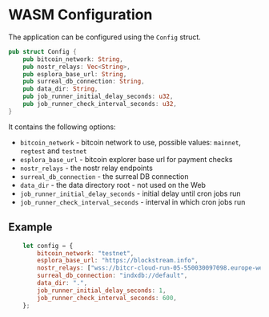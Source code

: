 # WASM Configuration

The application can be configured using the `Config` struct.

```rust
pub struct Config {
    pub bitcoin_network: String,
    pub nostr_relays: Vec<String>,
    pub esplora_base_url: String,
    pub surreal_db_connection: String,
    pub data_dir: String,
    pub job_runner_initial_delay_seconds: u32,
    pub job_runner_check_interval_seconds: u32,
}
```

It contains the following options:

* `bitcoin_network` - bitcoin network to use, possible values: `mainnet`, `regtest` and `testnet`
* `esplora_base_url` - bitcoin explorer base url for payment checks
* `nostr_relays` - the nostr relay endpoints
* `surreal_db_connection` - the surreal DB connection
* `data_dir` - the data directory root - not used on the Web
* `job_runner_initial_delay_seconds` - initial delay until cron jobs run
* `job_runner_check_interval_seconds` - interval in which cron jobs run

## Example

```javascript
    let config = {
        bitcoin_network: "testnet",
        esplora_base_url: "https://blockstream.info",
        nostr_relays: ["wss://bitcr-cloud-run-05-550030097098.europe-west1.run.app"],
        surreal_db_connection: "indxdb://default",
        data_dir: ".",
        job_runner_initial_delay_seconds: 1,
        job_runner_check_interval_seconds: 600,
    };
```

